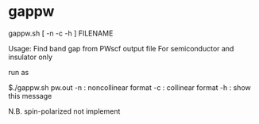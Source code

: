 # gappw

gappw.sh [ -n -c -h ] FILENAME

Usage: Find band gap from PWscf output file
For semiconductor and insulator only

run as

 $./gappw.sh pw.out
-n : noncollinear format
-c : collinear format
-h : show this message

N.B. spin-polarized not implement
